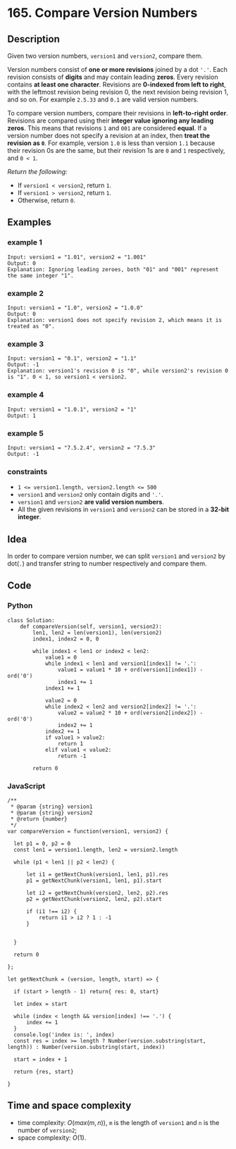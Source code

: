 # 165. Compare Version Numbers

## Description
Given two version numbers, `version1` and `version2`, compare them.

Version numbers consist of **one or more revisions** joined by a dot `'.'`. Each revision consists of **digits** and may contain leading **zeros**. Every revision contains **at least one character**. Revisions are **0-indexed from left to right**, with the leftmost revision being revision 0, the next revision being revision 1, and so on. For example `2.5.33` and `0.1` are valid version numbers.

To compare version numbers, compare their revisions in **left-to-right order**. Revisions are compared using their **integer value ignoring any leading zeros**. This means that revisions `1` and `001` are considered **equal**. If a version number does not specify a revision at an index, then **treat the revision as `0`**. For example, version `1.0` is less than version `1.1` because their revision 0s are the same, but their revision 1s are `0` and `1` respectively, and `0 < 1`.

*Return the following:*

- If `version1 < version2`, return `1`.
- If `version1 > version2`, return `1`.
- Otherwise, return `0`.

## Examples
### example 1
```
Input: version1 = "1.01", version2 = "1.001"
Output: 0
Explanation: Ignoring leading zeroes, both "01" and "001" represent the same integer "1".
```

### example 2
```
Input: version1 = "1.0", version2 = "1.0.0"
Output: 0
Explanation: version1 does not specify revision 2, which means it is treated as "0".
```

### example 3
```
Input: version1 = "0.1", version2 = "1.1"
Output: -1
Explanation: version1's revision 0 is "0", while version2's revision 0 is "1". 0 < 1, so version1 < version2.
```

### example 4
```
Input: version1 = "1.0.1", version2 = "1"
Output: 1
```

### example 5
```
Input: version1 = "7.5.2.4", version2 = "7.5.3"
Output: -1
```

### constraints
- `1 <= version1.length, version2.length <= 500`
- `version1` and `version2` only contain digits and `'.'`.
- `version1` and `version2` **are valid version numbers**.
- All the given revisions in `version1` and `version2` can be stored in a **32-bit integer**.

## Idea
In order to compare version number, we can split `version1` and `version2` by dot(`.`) and transfer string to number respectively and compare them.

## Code
### Python
```
class Solution:
    def compareVersion(self, version1, version2):
        len1, len2 = len(version1), len(version2)
        index1, index2 = 0, 0

        while index1 < len1 or index2 < len2:
            value1 = 0
            while index1 < len1 and version1[index1] != '.':
                value1 = value1 * 10 + ord(version1[index1]) - ord('0')
                index1 += 1
            index1 += 1

            value2 = 0
            while index2 < len2 and version2[index2] != '.':
                value2 = value2 * 10 + ord(version2[index2]) - ord('0')
                index2 += 1
            index2 += 1
            if value1 > value2:
                return 1
            elif value1 < value2:
                return -1
        
        return 0
```

### JavaScript
```
/**
 * @param {string} version1
 * @param {string} version2
 * @return {number}
 */
var compareVersion = function(version1, version2) {

  let p1 = 0, p2 = 0
  const len1 = version1.length, len2 = version2.length
  
  while (p1 < len1 || p2 < len2) {
      
      let i1 = getNextChunk(version1, len1, p1).res
      p1 = getNextChunk(version1, len1, p1).start
      
      let i2 = getNextChunk(version2, len2, p2).res
      p2 = getNextChunk(version2, len2, p2).start
      
      if (i1 !== i2) {
          return i1 > i2 ? 1 : -1
      }
      
      
  }
  
  return 0
  
};

let getNextChunk = (version, length, start) => {
  
  if (start > length - 1) return{ res: 0, start}
  
  let index = start
  
  while (index < length && version[index] !== '.') {
      index += 1
  }
  console.log('index is: ', index)
  const res = index >= length ? Number(version.substring(start, length)) : Number(version.substring(start, index))
  
  start = index + 1
  
  return {res, start}
  
}
```

## Time and space complexity
- time complexity: $O(max(m, n))$, `m` is the length of `version1` and `n` is the number of `version2`;
- space complexity: $O(1)$.